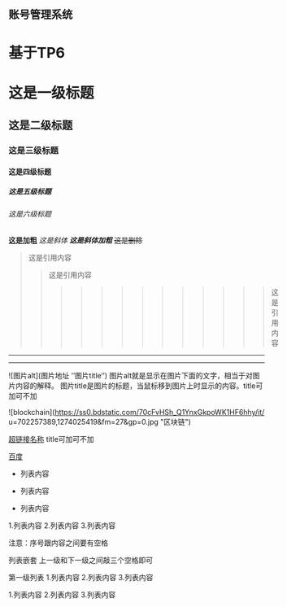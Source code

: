 ## 账号管理系统

#  基于TP6

# 这是一级标题
## 这是二级标题
### 这是三级标题
#### 这是四级标题
##### 这是五级标题
###### 这是六级标题

**这是加粗**
*这是斜体*
***这是斜体加粗***
~~这是删除~~

>这是引用内容
>>这是引用内容
>>>>>>>>>>>>>这是引用内容

------------
************
![图片alt](图片地址 ‘’图片title‘’)
图片alt就是显示在图片下面的文字，相当于对图片内容的解释。
图片title是图片的标题，当鼠标移到图片上时显示的内容。title可加可不加


![blockchain](https://ss0.bdstatic.com/70cFvHSh_Q1YnxGkpoWK1HF6hhy/it/
u=702257389,1274025419&fm=27&gp=0.jpg "区块链")

[超链接名称](超链接地址 "超链接title")
title可加可不加

[百度](https://www.baidu.com)

- 列表内容
+ 列表内容
* 列表内容

1.列表内容
2.列表内容
3.列表内容

注意：序号跟内容之间要有空格

列表嵌套
上一级和下一级之间敲三个空格即可

第一级列表
1.列表内容
2.列表内容
3.列表内容


1.列表内容
2.列表内容
3.列表内容

